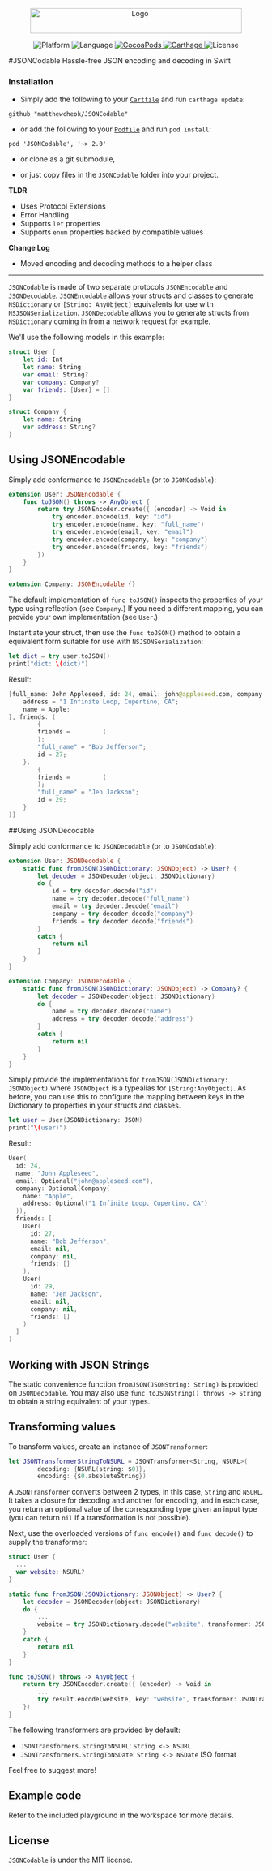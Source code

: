 <p align="center">
    <img src="https://github.com/matthewcheok/JSONCodable/raw/master/logo.png" alt="Logo" width="418" height="50">
</p>
<p align="center">
    <img src="https://img.shields.io/cocoapods/p/JSONCodable.svg" alt="Platform">
    <img src="https://img.shields.io/badge/language-swift-orange.svg"
         alt="Language">
    <a href="https://cocoapods.org/pods/JSONCodable">
        <img src="https://img.shields.io/cocoapods/v/JSONCodable.svg"
             alt="CocoaPods">
    </a>
    <a href="https://github.com/Carthage/Carthage">
        <img src="https://img.shields.io/badge/Carthage-compatible-4BC51D.svg?style=flat"
             alt="Carthage">
    </a>
    <img src="https://img.shields.io/badge/license-MIT-000000.svg"
         alt="License">
</p>

#JSONCodable
Hassle-free JSON encoding and decoding in Swift

### Installation

- Simply add the following to your [`Cartfile`](https://github.com/Carthage/Carthage) and run `carthage update`:
```
github "matthewcheok/JSONCodable"
```

- or add the following to your [`Podfile`](http://cocoapods.org/) and run `pod install`:
```
pod 'JSONCodable', '~> 2.0'
```

- or clone as a git submodule,

- or just copy files in the ```JSONCodable``` folder into your project.


**TLDR**
- Uses Protocol Extensions
- Error Handling
- Supports `let` properties
- Supports `enum` properties backed by compatible values

**Change Log**
- Moved encoding and decoding methods to a helper class

---

`JSONCodable` is made of two separate protocols `JSONEncodable` and `JSONDecodable`.
`JSONEncodable` allows your structs and classes to generate `NSDictionary` or `[String: AnyObject]` equivalents for use with `NSJSONSerialization`.
`JSONDecodable` allows you to generate structs from `NSDictionary` coming in from a network request for example.

We'll use the following models in this example:
```swift
struct User {
    let id: Int
    let name: String
    var email: String?
    var company: Company?
    var friends: [User] = []
}

struct Company {
    let name: String
    var address: String?
}
```

## Using JSONEncodable

Simply add conformance to `JSONEncodable` (or to `JSONCodable`):

```swift
extension User: JSONEncodable {
    func toJSON() throws -> AnyObject {
        return try JSONEncoder.create({ (encoder) -> Void in
            try encoder.encode(id, key: "id")
            try encoder.encode(name, key: "full_name")
            try encoder.encode(email, key: "email")
            try encoder.encode(company, key: "company")
            try encoder.encode(friends, key: "friends")
        })
    }
}

extension Company: JSONEncodable {}
```

The default implementation of `func toJSON()` inspects the properties of your type using reflection (see `Company`.) If you need a different mapping, you can provide your own implementation (see `User`.)

Instantiate your struct, then use the `func toJSON()` method to obtain a equivalent form suitable for use with `NSJSONSerialization`:
```swift
let dict = try user.toJSON()
print("dict: \(dict)")
```

Result:
```swift
[full_name: John Appleseed, id: 24, email: john@appleseed.com, company: {
    address = "1 Infinite Loop, Cupertino, CA";
    name = Apple;
}, friends: (
        {
        friends =         (
        );
        "full_name" = "Bob Jefferson";
        id = 27;
    },
        {
        friends =         (
        );
        "full_name" = "Jen Jackson";
        id = 29;
    }
)]
```

##Using JSONDecodable

Simply add conformance to `JSONDecodable` (or to `JSONCodable`):
```swift
extension User: JSONDecodable {
    static func fromJSON(JSONDictionary: JSONObject) -> User? {
        let decoder = JSONDecoder(object: JSONDictionary)
        do {
            id = try decoder.decode("id")
            name = try decoder.decode("full_name")
            email = try decoder.decode("email")
            company = try decoder.decode("company")
            friends = try decoder.decode("friends")
        }
        catch {
            return nil
        }
    }
}

extension Company: JSONDecodable {
    static func fromJSON(JSONDictionary: JSONObject) -> Company? {
        let decoder = JSONDecoder(object: JSONDictionary)
        do {
            name = try decoder.decode("name")
            address = try decoder.decode("address")
        }
        catch {
            return nil
        }
    }
}
```

Simply provide the implementations for `fromJSON(JSONDictionary: JSONObject)` where `JSONObject` is a typealias for `[String:AnyObject]`.
As before, you can use this to configure the mapping between keys in the Dictionary to properties in your structs and classes.

```swift
let user = User(JSONDictionary: JSON)
print("\(user)")
```

Result:
```swift
User(
  id: 24,
  name: "John Appleseed",
  email: Optional("john@appleseed.com"),
  company: Optional(Company(
    name: "Apple",
    address: Optional("1 Infinite Loop, Cupertino, CA")
  )),
  friends: [
    User(
      id: 27,
      name: "Bob Jefferson",
      email: nil,
      company: nil,
      friends: []
    ),
    User(
      id: 29,
      name: "Jen Jackson",
      email: nil,
      company: nil,
      friends: []
    )
  ]
)
```

## Working with JSON Strings
The static convenience function `fromJSON(JSONString: String)` is provided on `JSONDecodable`. You may also use `func toJSONString() throws -> String` to obtain a string equivalent of your types.

## Transforming values

To transform values, create an instance of `JSONTransformer`:

```swift
let JSONTransformerStringToNSURL = JSONTransformer<String, NSURL>(
        decoding: {NSURL(string: $0)},
        encoding: {$0.absoluteString})
```

A `JSONTransformer` converts between 2 types, in this case, `String` and `NSURL`. It takes a closure for decoding and another for encoding, and in each case, you return an optional value of the corresponding type given an input type (you can return `nil` if a transformation is not possible).

Next, use the overloaded versions of `func encode()` and `func decode()` to supply the transformer:

```swift
struct User {
  ...
  var website: NSURL?
}

static func fromJSON(JSONDictionary: JSONObject) -> User? {
    let decoder = JSONDecoder(object: JSONDictionary)
    do {
        ...
        website = try JSONDictionary.decode("website", transformer: JSONTransformerStringToNSURL)
    }
    catch {
        return nil
    }
}

func toJSON() throws -> AnyObject {
    return try JSONEncoder.create({ (encoder) -> Void in
        ...
        try result.encode(website, key: "website", transformer: JSONTransformerStringToNSURL)
    })
}
```

The following transformers are provided by default:

- `JSONTransformers.StringToNSURL`: `String <-> NSURL`
- `JSONTransformers.StringToNSDate`: `String <-> NSDate` ISO format

Feel free to suggest more!

## Example code

Refer to the included playground in the workspace for more details.

## License

`JSONCodable` is under the MIT license.
